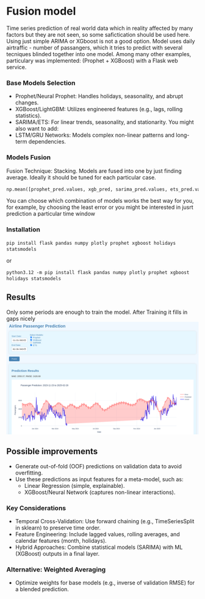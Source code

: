# Fusion model
Time series prediction of real world data which in reality affected by many factors but they are not seen, so some safictication should be used here. Using just simple ARIMA or XGboost is not a good option. 
Model uses daily airtraffic - number of passangers, which it tries to predict with several tecniques blinded together into one model. 
Among many other examples, particulary was implemented: (Prophet + XGBoost) with a Flask web service.

### Base Models Selection
- Prophet/Neural Prophet: Handles holidays, seasonality, and abrupt changes.
- XGBoost/LightGBM: Utilizes engineered features (e.g., lags, rolling statistics).
- SARIMA/ETS: For linear trends, seasonality, and stationarity.
You might also want to add:
- LSTM/GRU Networks: Models complex non-linear patterns and long-term dependencies.

### Models Fusion
Fusion Technique: Stacking. Models are fused into one by just finding average. Ideally it should be tuned for each particular case. 
```python
np.mean([prophet_pred.values, xgb_pred, sarima_pred.values, ets_pred.values])
```
You can choose which combination of models works the best way for you, for example, by choosing the least error or you might be interested in jusrt prediction a particular time window


### Installation
```
pip install flask pandas numpy plotly prophet xgboost holidays statsmodels
```
or
```
python3.12 -m pip install flask pandas numpy plotly prophet xgboost holidays statsmodels
```

## Results
Only some periods are enough to train the model. 
After Training it fills in gaps nicely
![prediction with missing periods](./Screenshot_20250305_103003.png)

## Possible improvements
- Generate out-of-fold (OOF) predictions on validation data to avoid overfitting.
- Use these predictions as input features for a meta-model, such as:
  - Linear Regression (simple, explainable).
  - XGBoost/Neural Network (captures non-linear interactions).

### Key Considerations
- Temporal Cross-Validation: Use forward chaining (e.g., TimeSeriesSplit in sklearn) to preserve time order.
- Feature Engineering: Include lagged values, rolling averages, and calendar features (month, holidays).
- Hybrid Approaches: Combine statistical models (SARIMA) with ML (XGBoost) outputs in a final layer.

### Alternative: Weighted Averaging
- Optimize weights for base models (e.g., inverse of validation RMSE) for a blended prediction.
